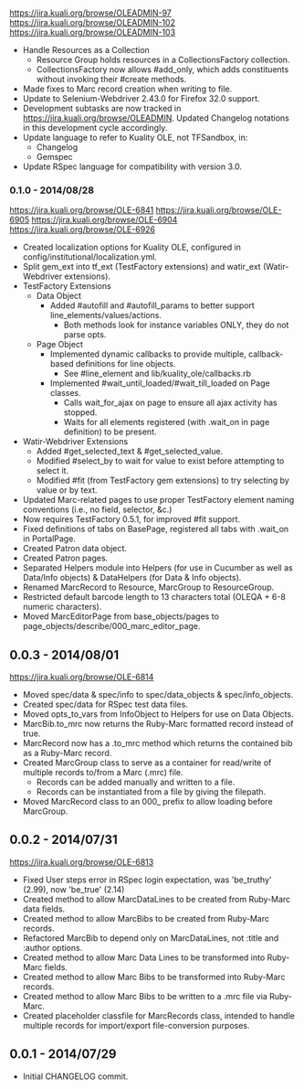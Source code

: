 ### 
https://jira.kuali.org/browse/OLEADMIN-97
https://jira.kuali.org/browse/OLEADMIN-102
https://jira.kuali.org/browse/OLEADMIN-103

- Handle Resources as a Collection
    - Resource Group holds resources in a CollectionsFactory collection.
    - CollectionsFactory now allows #add_only, which adds constituents without
      invoking their #create methods.
- Made fixes to Marc record creation when writing to file.
- Update to Selenium-Webdriver 2.43.0 for Firefox 32.0 support.
- Development subtasks are now tracked in https://jira.kuali.org/browse/OLEADMIN.
  Updated Changelog notations in this development cycle accordingly.
- Update language to refer to Kuality OLE, not TFSandbox, in:
  - Changelog
  - Gemspec
- Update RSpec language for compatibility with version 3.0.

### 0.1.0 - 2014/08/28
https://jira.kuali.org/browse/OLE-6841
https://jira.kuali.org/browse/OLE-6905
https://jira.kuali.org/browse/OLE-6904
https://jira.kuali.org/browse/OLE-6926

- Created localization options for Kuality OLE, configured in config/institutional/localization.yml.
- Split gem_ext into tf_ext (TestFactory extensions) and watir_ext (Watir-Webdriver extensions).
- TestFactory Extensions
    - Data Object
        - Added #autofill and #autofill_params to better support line_elements/values/actions.
            - Both methods look for instance variables ONLY, they do not parse opts.
    - Page Object
        - Implemented dynamic callbacks to provide multiple, callback-based definitions for line objects.
            - See #line_element and lib/kuality_ole/callbacks.rb
        - Implemented #wait_until_loaded/#wait_till_loaded on Page classes.
            - Calls wait_for_ajax on page to ensure all ajax activity has stopped.
            - Waits for all elements registered (with .wait_on in page definition) to be present.
- Watir-Webdriver Extensions
    - Added #get_selected_text & #get_selected_value.
    - Modified #select_by to wait for value to exist before attempting to select it.
    - Modified #fit (from TestFactory gem extensions) to try selecting by value or by text.
- Updated Marc-related pages to use proper TestFactory element naming conventions (i.e., no field, selector, &c.)
- Now requires TestFactory 0.5.1, for improved #fit support.
- Fixed definitions of tabs on BasePage, registered all tabs with .wait_on in PortalPage.
- Created Patron data object.
- Created Patron pages.
- Separated Helpers module into Helpers (for use in Cucumber as well as Data/Info objects) & DataHelpers (for Data & Info objects).
- Renamed MarcRecord to Resource, MarcGroup to ResourceGroup.
- Restricted default barcode length to 13 characters total (OLEQA + 6-8 numeric characters).
- Moved MarcEditorPage from base_objects/pages to page_objects/describe/000_marc_editor_page.

## 0.0.3 - 2014/08/01
https://jira.kuali.org/browse/OLE-6814

- Moved spec/data & spec/info to spec/data_objects & spec/info_objects.
- Created spec/data for RSpec test data files.
- Moved opts_to_vars from InfoObject to Helpers for use on Data Objects.
- MarcBib.to_mrc now returns the Ruby-Marc formatted record instead of true.
- MarcRecord now has a .to_mrc method which returns the contained bib as a Ruby-Marc record.
- Created MarcGroup class to serve as a container for read/write of multiple records to/from
  a Marc (.mrc) file.
  - Records can be added manually and written to a file.
  - Records can be instantiated from a file by giving the filepath.
- Moved MarcRecord class to an 000_ prefix to allow loading before MarcGroup.

## 0.0.2 - 2014/07/31
https://jira.kuali.org/browse/OLE-6813

- Fixed User steps error in RSpec login expectation, was 'be_truthy' (2.99), now 'be_true' (2.14)
- Created method to allow MarcDataLines to be created from Ruby-Marc data fields.
- Created method to allow MarcBibs to be created from Ruby-Marc records.
- Refactored MarcBib to depend only on MarcDataLines, not :title and :author options.
- Created method to allow Marc Data Lines to be transformed into Ruby-Marc fields.
- Created method to allow Marc Bibs to be transformed into Ruby-Marc records.
- Created method to allow Marc Bibs to be written to a .mrc file via Ruby-Marc.
- Created placeholder classfile for MarcRecords class, intended to handle multiple records
  for import/export file-conversion purposes.

## 0.0.1 - 2014/07/29

- Initial CHANGELOG commit.
